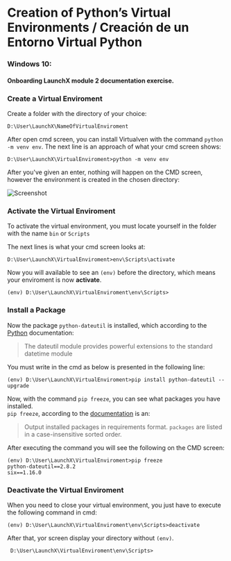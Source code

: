 # Creation of Python’s Virtual Environments / Creación de un Entorno Virtual Python #
### Windows 10: ###
#### Onboarding LaunchX module 2 documentation exercise. ####

### Create a Virtual Enviroment ###
Create a folder with the directory of your choice:
```
D:\User\LaunchX\NameOfVirtualEnviroment
```
After open cmd screen, you can install Virtualven with the command `python -m venv env`.
The next line is an approach of what your cmd screen shows:
```
D:\User\LaunchX\VirtualEnviroment>python -m venv env
```
After you've given an enter, nothing will happen on the CMD screen, however the environment is created in the chosen directory:

![Screenshot](https://res.cloudinary.com/gwenyver/image/upload/v1644208877/Github/Capture01_ruclfn.png)

### Activate the Virtual Enviroment ###

To activate the virtual environment, you must locate yourself in the folder with the name `bin` or `Scripts`

The next lines is what your cmd screen looks at:
```
D:\User\LaunchX\VirtualEnviroment>env\Scripts\activate
```

Now you will available to see an `(env)` before the directory, which means your enviroment is now **activate**.

```
(env) D:\User\LaunchX\VirtualEnviroment\env\Scripts>
```

### Install a Package ###
Now the package `python-dateutil` is installed, which according to the [Python](https://pypi.org/project/python-dateutil/) documentation:
> The dateutil module provides powerful extensions to the standard datetime module

You must write in the cmd as below is presented in the following line:

```
(env) D:\User\LaunchX\VirtualEnviroment>pip install python-dateutil --upgrade
```

Now, with the command `pip freeze`, you can see what packages you have installed.  
`pip freeze`, according to the [documentation](https://pip.pypa.io/en/stable/cli/pip_freeze/) is an:
>Output installed packages in requirements format.
>`packages` are listed in a case-insensitive sorted order.

After executing the command you will see the following on the CMD screen:
```
(env) D:\User\LaunchX\VirtualEnviroment>pip freeze
python-dateutil==2.8.2
six==1.16.0
```

### Deactivate the Virtual Enviroment ###

When you need to close your virtual environment, you just have to execute the following command in cmd:
```
(env) D:\User\LaunchX\VirtualEnviroment\env\Scripts>deactivate
```
After that, yor screen display your directory without `(env)`.
```
 D:\User\LaunchX\VirtualEnviroment\env\Scripts>
```


